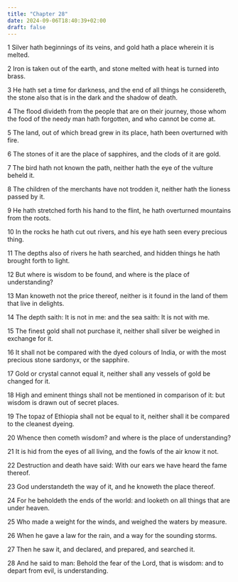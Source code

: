 ```yaml
---
title: "Chapter 28"
date: 2024-09-06T18:40:39+02:00
draft: false
---
```




1 Silver hath beginnings of its veins, and gold hath a place wherein it is melted.

2 Iron is taken out of the earth, and stone melted with heat is turned into brass.

3 He hath set a time for darkness, and the end of all things he considereth, the stone also that is in the dark and the shadow of death.

4 The flood divideth from the people that are on their journey, those whom the food of the needy man hath forgotten, and who cannot be come at.

5 The land, out of which bread grew in its place, hath been overturned with fire.

6 The stones of it are the place of sapphires, and the clods of it are gold.

7 The bird hath not known the path, neither hath the eye of the vulture beheld it.

8 The children of the merchants have not trodden it, neither hath the lioness passed by it.

9 He hath stretched forth his hand to the flint, he hath overturned mountains from the roots.

10 In the rocks he hath cut out rivers, and his eye hath seen every precious thing.

11 The depths also of rivers he hath searched, and hidden things he hath brought forth to light.

12 But where is wisdom to be found, and where is the place of understanding?

13 Man knoweth not the price thereof, neither is it found in the land of them that live in delights.

14 The depth saith: It is not in me: and the sea saith: It is not with me.

15 The finest gold shall not purchase it, neither shall silver be weighed in exchange for it.

16 It shall not be compared with the dyed colours of India, or with the most precious stone sardonyx, or the sapphire.

17 Gold or crystal cannot equal it, neither shall any vessels of gold be changed for it.

18 High and eminent things shall not be mentioned in comparison of it: but wisdom is drawn out of secret places.

19 The topaz of Ethiopia shall not be equal to it, neither shall it be compared to the cleanest dyeing.

20 Whence then cometh wisdom? and where is the place of understanding?

21 It is hid from the eyes of all living, and the fowls of the air know it not.

22 Destruction and death have said: With our ears we have heard the fame thereof.

23 God understandeth the way of it, and he knoweth the place thereof.

24 For he beholdeth the ends of the world: and looketh on all things that are under heaven.

25 Who made a weight for the winds, and weighed the waters by measure.

26 When he gave a law for the rain, and a way for the sounding storms.

27 Then he saw it, and declared, and prepared, and searched it.

28 And he said to man: Behold the fear of the Lord, that is wisdom: and to depart from evil, is understanding.

